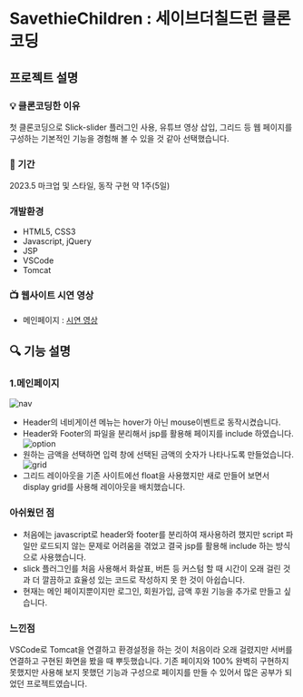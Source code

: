# SavethieChildren : 세이브더칠드런 클론코딩
## 프로젝트 설명

### :bulb: 클론코딩한 이유
첫 클론코딩으로 Slick-slider 플러그인 사용, 유튜브 영상 삽입, 그리드 등 웹 페이지를 구성하는 기본적인 기능을 경험해 볼 수 있을 것 같아 선택했습니다.

### :calendar: 기간
2023.5 마크업 및 스타일, 동작 구현 약 1주(5일)

### 개발환경
- HTML5, CSS3
- Javascript, jQuery
- JSP
- VSCode
- Tomcat

### :tv: 웹사이트 시연 영상
- 메인페이지 : <a href="https://www.youtube.com/embed/idH5S7thS58">시연 영상</a>

## :mag: 기능 설명
### 1.메인페이지
![nav](https://user-images.githubusercontent.com/108113992/236616415-7a7256af-81bc-454e-86a7-e623dc563e1c.png)
- Header의 네비게이션 메뉴는 hover가 아닌 mouse이벤트로 동작시켰습니다.
- Header와 Footer의 파일을 분리해서 jsp를 활용해 페이지를 include 하였습니다.
![option](https://user-images.githubusercontent.com/108113992/236616446-0263e7d1-6a59-471a-aa3a-5be0935faf43.png)
- 원하는 금액을 선택하면 입력 창에 선택된 금액의 숫자가 나타나도록 만들었습니다.
![grid](https://user-images.githubusercontent.com/108113992/236616545-1a4f4c59-9d9d-4cda-be5b-8ed3142f3b4e.png)
- 그리드 레이아웃을 기존 사이트에선 float을 사용했지만 새로 만들어 보면서 display grid를 사용해 레이아웃을 배치했습니다.


### 아쉬웠던 점
- 처음에는 javascript로 header와 footer를 분리하여 재사용하려 했지만 script 파일만 로드되지 않는 문제로 어려움을 겪었고 
결국 jsp를 활용해 include 하는 방식으로 사용했습니다.
- slick 플러그인를 처음 사용해서 화살표, 버튼 등 커스텀 할 때 시간이 오래 걸린 것과 더 깔끔하고 효율성 있는 코드로 작성하지 못 한 것이 아쉽습니다. 
- 현재는 메인 페이지뿐이지만 로그인, 회원가입, 금액 후원 기능을 추가로 만들고 싶습니다.

### 느낀점
VSCode로 Tomcat을 연결하고 환경설정을 하는 것이 처음이라 오래 걸렸지만 서버를 연결하고 구현된 화면을 봤을 때 뿌듯했습니다.
기존 페이지와 100% 완벽히 구현하지 못했지만 사용해 보지 못했던 기능과 구성으로 페이지를 만들 수 있어서 많은 공부가 되었던 프로젝트였습니다.
